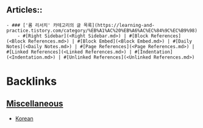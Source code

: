 
## Articles::
    - ### ['롬 리서치' 카테고리의 글 목록](https://learning-and-practice.tistory.com/category/%EB%A1%AC%20%EB%A6%AC%EC%84%9C%EC%B9%98)
        - #[Right Sidebar](<Right Sidebar.md>) | #[Block References](<Block References.md>) | #[Block Embed](<Block Embed.md>) | #[Daily Notes](<Daily Notes.md>) | #[Page References](<Page References.md>) | #[Linked References](<Linked References.md>) | #[Indentation](<Indentation.md>) | #[Unlinked References](<Unlinked References.md>)

# Backlinks
## [Miscellaneous](<Miscellaneous.md>)
- [Korean](<Korean.md>)


